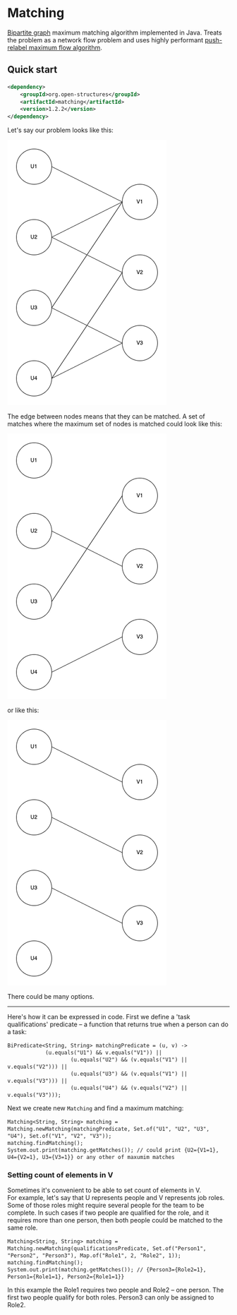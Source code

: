 # Matching
[Bipartite graph](https://en.wikipedia.org/wiki/Bipartite_graph) maximum matching algorithm implemented in Java. Treats the problem as a network flow problem and uses 
highly performant [push-relabel maximum flow algorithm](https://en.wikipedia.org/wiki/Push%E2%80%93relabel_maximum_flow_algorithm).

## Quick start

```xml
<dependency>
    <groupId>org.open-structures</groupId>
    <artifactId>matching</artifactId>
    <version>1.2.2</version>
</dependency>
```

Let's say our problem looks like this:

![Bipartite graph](images/bipartite-graph.png)

The edge between nodes means that they can be matched. A set of matches where the maximum set of nodes is matched could look like this:

![Matching 1](images/matching1.png)

or like this: 

![Matching 2](images/matching2.png)

There could be many options.

---

Here's how it can be expressed in code. First we define a 'task qualifications' predicate – a function that returns true when a person can do a task:

    BiPredicate<String, String> matchingPredicate = (u, v) ->
                (u.equals("U1") && v.equals("V1")) ||
                        (u.equals("U2") && (v.equals("V1") || v.equals("V2"))) ||
                        (u.equals("U3") && (v.equals("V1") || v.equals("V3"))) ||
                        (u.equals("U4") && (v.equals("V2") || v.equals("V3")));


Next we create new `Matching` and find a maximum matching:

    Matching<String, String> matching = Matching.newMatching(matchingPredicate, Set.of("U1", "U2", "U3", "U4"), Set.of("V1", "V2", "V3"));
    matching.findMatching();
    System.out.print(matching.getMatches()); // could print {U2={V1=1}, U4={V2=1}, U3={V3=1}} or any other of maxumim matches

### Setting count of elements in V

Sometimes it's convenient to be able to set count of elements in V.  
For example, let's say that U represents people and V represents job roles. 
Some of those roles might require several people for the team to be complete. 
In such cases if two people are qualified for the role, and it requires more than one person, then both people could be matched to the same role.

    Matching<String, String> matching = Matching.newMatching(qualificationsPredicate, Set.of("Person1", "Person2", "Person3"), Map.of("Role1", 2, "Role2", 1));
    matching.findMatching();
    System.out.print(matching.getMatches()); // {Person3={Role2=1}, Person1={Role1=1}, Person2={Role1=1}}

In this example the Role1 requires two people and Role2 – one person. The first two people qualify for both roles. Person3 can only be assigned to Role2.
